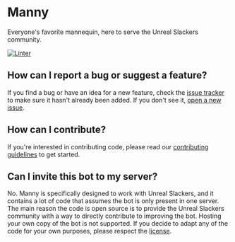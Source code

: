 # Manny
Everyone's favorite mannequin, here to serve the Unreal Slackers community.

[![Linter](https://github.com/unreal-slackers/manny/workflows/Linter/badge.svg)](https://github.com/standard/standard)

## How can I report a bug or suggest a feature?
If you find a bug or have an idea for a new feature, check the [issue tracker](https://github.com/unreal-slackers/manny/issues) to make sure it hasn't already been added. If you don't see it, [open a new issue](https://github.com/unreal-slackers/manny/issues/new/choose).

## How can I contribute?
If you're interested in contributing code, please read our [contributing guidelines](https://github.com/unreal-slackers/manny/blob/master/.github/CONTRIBUTING.md) to get started.

## Can I invite this bot to my server?
No. Manny is specifically designed to work with Unreal Slackers, and it contains a lot of code that assumes the bot is only present in one server. The main reason the code is open source is to provide the Unreal Slackers community with a way to directly contribute to improving the bot. Hosting your own copy of the bot is not supported. If you decide to adapt any of the code for your own purposes, please respect the [license](https://github.com/unreal-slackers/manny/blob/master/LICENSE).
